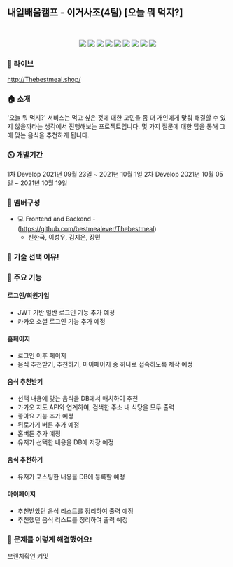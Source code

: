 ## 내일배움캠프 - 이거사조(4팀) [오늘 뭐 먹지?]

<br>

<!-- 사용하는 기술 -->
<p align='center'>
    <img src="https://img.shields.io/badge/HTML-455a64?logo=html5"/>
    <img src="https://img.shields.io/badge/CSS-455a64?logo=CSS3"/>
    <img src="https://img.shields.io/badge/Bootstrap-455a64?logo=Bootstrap"/>
    <img src="https://img.shields.io/badge/Javascript-455a64?logo=javascript"/>
    <img src="https://img.shields.io/badge/Jquery-455a64?logo=Jquery"/>
    <img src="https://img.shields.io/badge/Python-455a64?logo=Python"/>
    <img src="https://img.shields.io/badge/Flask-455a64?logo=Flask"/>
    <img src="https://img.shields.io/badge/Mongodb-455a64?logo=Mongodb"/>
    <img src="https://img.shields.io/badge/Amazon AWS-455a64?logo=Amazon AWS"/>
</p>

<!-- 팀 로고 -->
<!-- <p align='center'>
</p> -->

### 🔗 라이브
http://Thebestmeal.shop/

### 🏠 소개
'오늘 뭐 먹지?' 서비스는 먹고 싶은 것에 대한 고민을 좀 더 개인에게 맞춰 해결할 수 있지 않을까라는 생각에서 진행해보는 프로젝트입니다. 몇 가지 질문에 대한 답을 통해 그에 맞는 음식을 추천하게 됩니다.

### ⏲️ 개발기간
1차 Develop 2021년 09월 23일 ~ 2021년 10월 1일
2차 Develop 2021년 10월 05일 ~ 2021년 10월 19일

### 🧙 멤버구성

- :computer: Frontend and Backend - (https://github.com/bestmealever/Thebestmeal)
  - 신한국, 이성우, 김지은, 장민


### 📌 기술 선택 이유! <!--- <a href="" >상세보기 - WIKI 이동</a>-->


### 📌 주요 기능
#### 로그인/회원가입 <!--- <a href="" >상세보기 - WIKI 이동</a>-->
- JWT 기반 일반 로그인 기능 추가 예정
- 카카오 소셜 로그인 기능 추가 예정

#### 홈페이지 <!--- <a href="" >상세보기 - WIKI 이동</a>-->
- 로그인 이후 페이지
- 음식 추천받기, 추천하기, 마이페이지 중 하나로 접속하도록 제작 예정

#### 음식 추천받기  <!--- <a href="" >상세보기 - WIKI 이동</a>-->
- 선택 내용에 맞는 음식을 DB에서 매치하여 추천
- 카카오 지도 API와 연계하여, 검색한 주소 내 식당을 모두 출력
- 좋아요 기능 추가 예정
- 뒤로가기 버튼 추가 예정
- 홈버튼 추가 예정
- 유저가 선택한 내용을 DB에 저장 예정

#### 음식 추천하기 <!--- <a href="" >상세보기 - WIKI 이동</a>-->
- 유저가 포스팅한 내용을 DB에 등록할 예정

#### 마이페이지 <!--- <a href="" >상세보기 - WIKI 이동</a>-->
- 추천받았던 음식 리스트를 정리하여 출력 예정
- 추천했던 음식 리스트를 정리하여 출력 예정

### 📌 문제를 이렇게 해결했어요! <!--- <a href="" >상세보기 - WIKI 이동</a>-->


브랜치확인 커밋